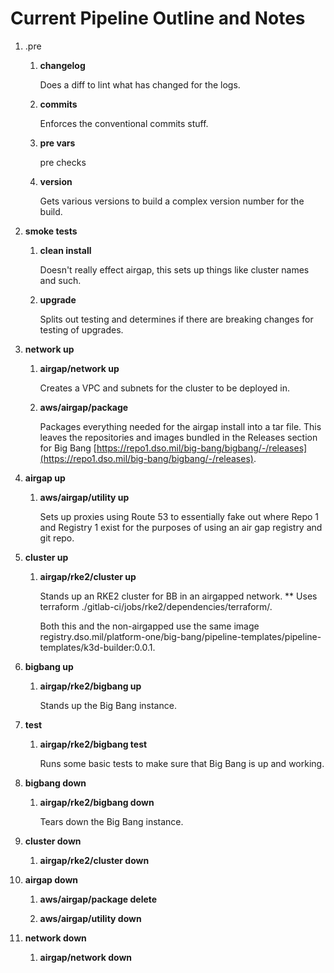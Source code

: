 # Current Pipeline Outline and Notes

1. .pre

    1. **changelog**

        Does a diff to lint what has changed for the logs.
    1. **commits**

        Enforces the conventional commits stuff.
    1. **pre vars**

        pre checks
    1. **version**

        Gets various versions to build a complex version number for the build.

1. **smoke tests**

    1. **clean install**

        Doesn't really effect airgap, this sets up things like cluster names and such.
    1. **upgrade**

        Splits out testing and determines if there are breaking changes for testing of upgrades.

1. **network up**

    1. **airgap/network up**

        Creates a VPC and subnets for the cluster to be deployed in.
    1. **aws/airgap/package**

        Packages everything needed for the airgap install into a tar file. This leaves the repositories and images bundled in the Releases section for Big Bang [https://repo1.dso.mil/big-bang/bigbang/-/releases](https://repo1.dso.mil/big-bang/bigbang/-/releases).

1. **airgap up**

    1. **aws/airgap/utility up**

        Sets up proxies using Route 53 to essentially fake out where Repo 1 and Registry 1 exist for the purposes of using an air gap registry and git repo.

1. **cluster up**

    1. **airgap/rke2/cluster up**

        Stands up an RKE2 cluster for BB in an airgapped network. \*\* Uses terraform ./gitlab-ci/jobs/rke2/dependencies/terraform/.

        Both this and the non-airgapped use the same image registry.dso.mil/platform-one/big-bang/pipeline-templates/pipeline-templates/k3d-builder:0.0.1.

1. **bigbang up**

    1. **airgap/rke2/bigbang up**

        Stands up the Big Bang instance.

1. **test**

    1. **airgap/rke2/bigbang test**

        Runs some basic tests to make sure that Big Bang is up and working.

1. **bigbang down**

    1. **airgap/rke2/bigbang down**

        Tears down the Big Bang instance.

1. **cluster down**

    1. **airgap/rke2/cluster down**

1. **airgap down**

    1. **aws/airgap/package delete**

    1. **aws/airgap/utility down**

1. **network down**

    1. **airgap/network down**
